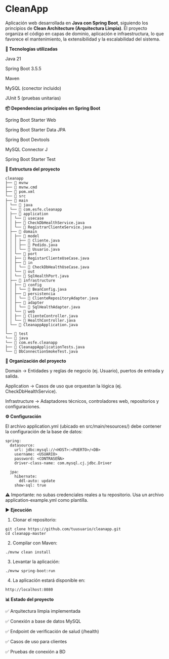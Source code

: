 # CleanApp

Aplicación web desarrollada en **Java con Spring Boot**, siguiendo los principios de **Clean Architecture (Arquitectura Limpia)**.
El proyecto organiza el código en capas de dominio, aplicación e infraestructura, lo que favorece el mantenimiento, la extensibilidad y la escalabilidad del sistema.

**🚀 Tecnologías utilizadas**

Java 21

Spring Boot 3.5.5

Maven

MySQL (conector incluido)

JUnit 5 (pruebas unitarias)

**📦 Dependencias principales en Spring Boot**

Spring Boot Starter Web

Spring Boot Starter Data JPA

Spring Boot Devtools

MySQL Connector J

Spring Boot Starter Test

**📂 Estructura del proyecto**
```
cleanapp
├── 📄 mvnw
├── 📄 mvnw.cmd
├── 📄 pom.xml
└── 📁 src
├── 📁 main
│ └── 📁 java
│ └── 📁 com.esfe.cleanapp
│ ├── 📁 application
│ │ └── 📁 usecase
│ │ ├── 📄 CheckDbHealthService.java
│ │ └── 📄 RegistrarClienteService.java
│ ├── 📁 domain
│ │ ├── 📁 model
│ │ │ ├── 📄 Cliente.java
│ │ │ ├── 📄 Pedido.java
│ │ │ └── 📄 Usuario.java
│ │ └── 📁 port
│ │ ├── 📄 RegistarClienteUseCase.java
│ │ ├── 📁 in
│ │ │ └── 📄 CheckDbHealthUseCase.java
│ │ └── 📁 out
│ │ └── 📄 SqlHealthPort.java
│ ├── 📁 infrastructure
│ │ ├── 📁 config
│ │ │ └── 📄 BeanConfig.java
│ │ ├── 📁 persistencia
│ │ │ └── 📄 ClienteRepositoryAdapter.java
│ │ ├── 📁 adapter
│ │ │ └── 📄 SqlHealthAdapter.java
│ │ └── 📁 web
│ │ ├── 📄 ClienteController.java
│ │ └── 📄 HealthController.java
│ └── 📄 CleanappApplication.java
│
└── 📁 test
└── 📁 java
└── 📁 com.esfe.cleanapp
├── 📄 CleanappApplicationTests.java
└── 📄 DbConnectionSmokeTest.java
```

**📂 Organización del proyecto**

Domain → Entidades y reglas de negocio (ej. Usuario), puertos de entrada y salida.

Application → Casos de uso que orquestan la lógica (ej. CheckDbHealthService). 

Infrastructure → Adaptadores técnicos, controladores web, repositorios y configuraciones.

**⚙️ Configuración**

El archivo application.yml (ubicado en src/main/resources/) debe contener la configuración de la base de datos:
```
spring:
  datasource:
    url: jdbc:mysql://<HOST>:<PUERTO>/<DB>
    username: <USUARIO>
    password: <CONTRASEÑA>
    driver-class-name: com.mysql.cj.jdbc.Driver

  jpa:
    hibernate:
      ddl-auto: update
    show-sql: true
```
⚠️ Importante: no subas credenciales reales a tu repositorio. Usa un archivo application-example.yml como plantilla.

**▶️ Ejecución**

1. Clonar el repositorio:
```
git clone https://github.com/tuusuario/cleanapp.git
cd cleanapp-master
```

2. Compilar con Maven:
```
./mvnw clean install
```

3. Levantar la aplicación:
```
./mvnw spring-boot:run
```

4. La aplicación estará disponible en:
```
http://localhost:8080
```

**📊 Estado del proyecto**

✅ Arquitectura limpia implementada

✅ Conexión a base de datos MySQL

✅ Endpoint de verificación de salud (/health)

✅ Casos de uso para clientes

✅ Pruebas de conexión a BD
